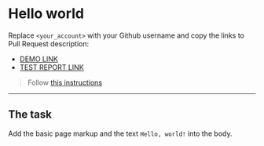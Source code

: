 # Hello world
Replace `<your_account>` with your Github username and copy the links to Pull Request description:
- [DEMO LINK](https://HrynykNataliia.github.io/layout_hello-world/)
- [TEST REPORT LINK](https://HrynykNataliia.github.io/layout_hello-world/report/html_report/)

> Follow [this instructions](https://github.com/mate-academy/layout_task-guideline#how-to-solve-the-layout-tasks-on-github)
___

## The task
Add the basic page markup and the text `Hello, world!` into the body.
